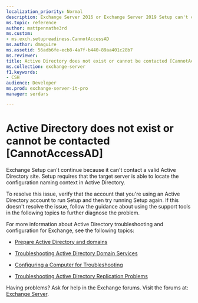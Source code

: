```yaml
---
localization_priority: Normal
description: Exchange Server 2016 or Exchange Server 2019 Setup can't continue because Active directory doesn't exist or can't be contacted.
ms.topic: reference
author: mattpennathe3rd
ms.custom:
- ms.exch.setupreadiness.CannotAccessAD
ms.author: dmaguire
ms.assetid: 56adb6fe-ecb8-4a7f-b440-89aa401c28b7
ms.reviewer: 
title: Active Directory does not exist or cannot be contacted [CannotAccessAD]
ms.collection: exchange-server
f1.keywords:
- CSH
audience: Developer
ms.prod: exchange-server-it-pro
manager: serdars

---
```


# Active Directory does not exist or cannot be contacted [CannotAccessAD]

Exchange Setup can't continue because it can't contact a valid Active Directory site. Setup requires that the target server is able to locate the configuration naming context in Active Directory.

To resolve this issue, verify that the account that you're using an Active Directory account to run Setup and then try running Setup again. If this doesn't resolve the issue, follow the guidance about using the support tools in the following topics to further diagnose the problem.

For more information about Active Directory troubleshooting and configuration for Exchange, see the following topics:

- [Prepare Active Directory and domains](../../plan-and-deploy/prepare-ad-and-domains.md)

- [Troubleshooting Active Directory Domain Services](https://docs.microsoft.com/windows-server/identity/ad-ds/manage/ad-ds-troubleshooting)

- [Configuring a Computer for Troubleshooting](https://go.microsoft.com/fwlink/p/?LinkId=272141)

- [Troubleshooting Active Directory Replication Problems](https://docs.microsoft.com/windows-server/identity/ad-ds/manage/troubleshoot/troubleshooting-active-directory-replication-problems)

Having problems? Ask for help in the Exchange forums. Visit the forums at: [Exchange Server](https://go.microsoft.com/fwlink/p/?linkId=60612).
